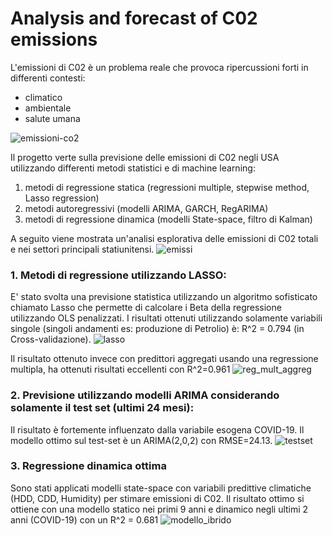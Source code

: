 # Analysis and forecast of C02 emissions

L'emissioni di C02 è un problema reale che provoca ripercussioni forti in differenti contesti:
- climatico
- ambientale
- salute umana

![emissioni-co2](https://user-images.githubusercontent.com/78934727/151665587-5af47769-b14a-4a4e-8919-12a27be58104.jpg)

Il progetto verte sulla previsione delle emissioni di C02 negli USA utilizzando differenti metodi statistici e di machine learning:

1. metodi di regressione statica (regressioni multiple, stepwise method, Lasso regression)
2. metodi autoregressivi (modelli ARIMA, GARCH, RegARIMA)
3. metodi di regressione dinamica (modelli State-space, filtro di Kalman)

A seguito viene mostrata un'analisi esplorativa delle emissioni di C02 totali e nei settori principali statiunitensi.
![emissi](https://user-images.githubusercontent.com/78934727/151664933-90a6ecfc-3ecb-47ba-8878-6df87d32a691.png)

### 1. Metodi di regressione utilizzando LASSO:
E' stato svolta una previsione statistica utilizzando un algoritmo sofisticato chiamato Lasso che permette di calcolare i Beta della regressione utilizzando OLS penalizzati.
I risultati ottenuti utilizzando solamente variabili singole (singoli andamenti es: produzione di Petrolio) è: R^2 = 0.794 (in Cross-validazione).
![lasso](https://user-images.githubusercontent.com/78934727/151664939-56131e4a-ea69-455b-8409-ce625433c8ce.png)

Il risultato ottenuto invece con predittori aggregati usando una regressione multipla, ha ottenuti risultati eccellenti con R^2=0.961
![reg_mult_aggreg](https://user-images.githubusercontent.com/78934727/151665013-e5976cf7-7387-42d9-8057-1fc89df7b8a8.png)


### 2. Previsione utilizzando modelli ARIMA considerando solamente il test set (ultimi 24 mesi):
Il risultato è fortemente influenzato dalla variabile esogena COVID-19. Il modello ottimo sul test-set è un ARIMA(2,0,2) con RMSE=24.13.
![testset](https://user-images.githubusercontent.com/78934727/151664945-628f48cb-12c1-4450-88e1-caba827f05fb.png)


### 3. Regressione dinamica ottima
Sono stati applicati modelli state-space con variabili predittive climatiche (HDD, CDD, Humidity) per stimare emissioni di C02. 
Il risultato ottimo si ottiene con una modello statico nei primi 9 anni e dinamico negli ultimi 2 anni (COVID-19) con un R^2 = 0.681
![modello_ibrido](https://user-images.githubusercontent.com/78934727/151664845-6c564487-872b-47e3-a72b-ebb228e29b5f.png)


